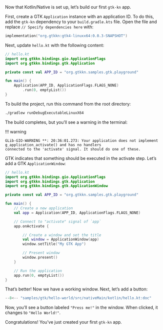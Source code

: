 Now that Kotlin/Native is set up, let’s build our first `gtk-kn` app.

First, create a GTK `Application` instance with an application ID. To do this, add the `gtk-kn` dependency to your
`build.gradle.kts` file. Open the file and replace `// Specify dependencies here` with:

```kotlin
implementation("org.gtkkn:gtk4-linuxx64:0.0.3-SNAPSHOT")
```

Next, update `hello.kt` with the following content:

```kotlin
// hello.kt
import org.gtkkn.bindings.gio.ApplicationFlags
import org.gtkkn.bindings.gtk.Application

private const val APP_ID = "org.gtkkn.samples.gtk.playground"

fun main() {
    Application(APP_ID, ApplicationFlags.FLAGS_NONE)
        .run(0, emptyList())
}
```

To build the project, run this command from the root directory:

```bash
./gradlew runDebugExecutableLinuxX64
```

The build completes, but you’ll see a warning in the terminal:

!!! warning

    GLib-GIO-WARNING **: 20:36:01.273: Your application does not implement g_application_activate() and has no handlers
    connected to the 'activate' signal. It should do one of these.

GTK indicates that something should be executed in the activate step. Let’s add a GTK `ApplicationWindow`:

```kotlin
// hello.kt
import org.gtkkn.bindings.gio.ApplicationFlags
import org.gtkkn.bindings.gtk.Application
import org.gtkkn.bindings.gtk.ApplicationWindow

private const val APP_ID = "org.gtkkn.samples.gtk.playground"

fun main() {
    // Create a new application
    val app = Application(APP_ID, ApplicationFlags.FLAGS_NONE)

    // Connect to "activate" signal of `app`
    app.onActivate {

        // Create a window and set the title
        val window = ApplicationWindow(app)
        window.setTitle("My GTK App")

        // Present window
        window.present()
    }

    // Run the application
    app.run(0, emptyList())
}
```

That’s better! Now we have a working window. Next, let’s add a button:

``` kotlin title="samples/gtk/hello-world/src/nativeMain/kotlin/hello.kt"
--8<-- "samples/gtk/hello-world/src/nativeMain/kotlin/hello.kt:doc"
```

Now, you’ll see a button labeled `"Press me!"` in the window. When clicked, it changes to `"Hello World!"`.

Congratulations! You’ve just created your first `gtk-kn` app.
